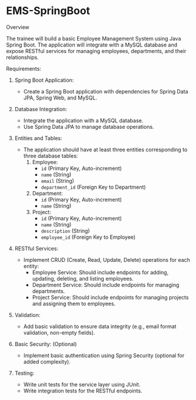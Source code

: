# EMS-SpringBoot

Overview

The trainee will build a basic Employee Management System using Java Spring Boot. The application will integrate with a MySQL database and expose RESTful services for managing employees, departments, and their relationships.

 Requirements:

1. Spring Boot Application:
   - Create a Spring Boot application with dependencies for Spring Data JPA, Spring Web, and MySQL.

2. Database Integration:
   - Integrate the application with a MySQL database.
   - Use Spring Data JPA to manage database operations.

3. Entities and Tables:
   - The application should have at least three entities corresponding to three database tables:
     1. Employee: 
        - `id` (Primary Key, Auto-increment)
        - `name` (String)
        - `email` (String)
        - `department_id` (Foreign Key to Department)
     2. Department: 
        - `id` (Primary Key, Auto-increment)
        - `name` (String)
     3. Project: 
        - `id` (Primary Key, Auto-increment)
        - `name` (String)
        - `description` (String)
        - `employee_id` (Foreign Key to Employee)

4. RESTful Services:
   - Implement CRUD (Create, Read, Update, Delete) operations for each entity:
     - Employee Service: Should include endpoints for adding, updating, deleting, and listing employees.
     - Department Service: Should include endpoints for managing departments.
     - Project Service: Should include endpoints for managing projects and assigning them to employees.

5. Validation:
   - Add basic validation to ensure data integrity (e.g., email format validation, non-empty fields).

6. Basic Security: (Optional)
   - Implement basic authentication using Spring Security (optional for added complexity).

7. Testing:
   - Write unit tests for the service layer using JUnit.
   - Write integration tests for the RESTful endpoints.
